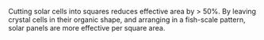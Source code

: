 Cutting solar cells into squares reduces effective area by > 50%. By leaving crystal cells in their organic shape, and arranging in a fish-scale pattern, solar panels are more effective per square area. 
